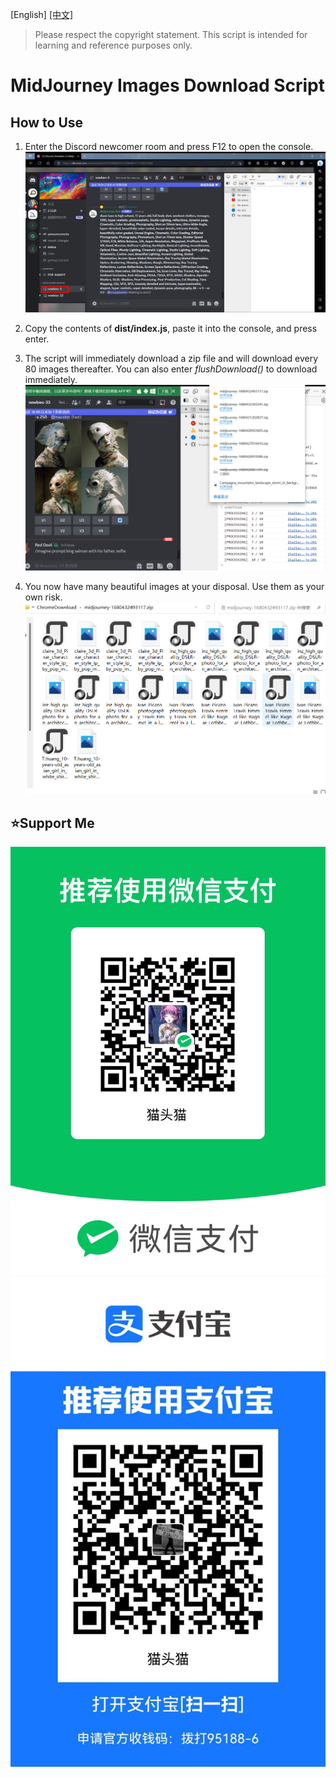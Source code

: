[English] [[中文]](./readme-zh.md)

> Please respect the copyright statement. This script is intended for learning and reference purposes only.

# MidJourney Images Download Script

## How to Use
1. Enter the Discord newcomer room and press F12 to open the console.
![STEP1](./imgs/step1.png)

2. Copy the contents of **dist/index.js**, paste it into the console, and press enter.

3. The script will immediately download a zip file and will download every 80 images thereafter. You can also enter *flushDownload()* to download immediately.
![STEP3](./imgs/step3.png)

4. You now have many beautiful images at your disposal. Use them as your own risk.
![STEP4](./imgs/step4.png)

## ⭐Support Me
![wx](./imgs/wx.png)
![alipay](./imgs/alipay.png)